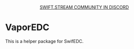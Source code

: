 <p align="center"><a href="https://discord.gg/q5wCPYv">SWIFT.STREAM COMMUNITY IN DISCORD</a></p>

# VaporEDC

This is a helper package for SwifEDC.

